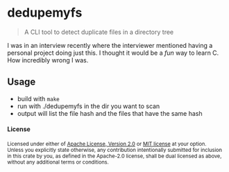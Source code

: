# dedupemyfs
> A CLI tool to detect duplicate files in a directory tree

I was in an interview recently where the interviewer mentioned having a personal project doing just this.
I thought it would be a *fun* way to learn C. How incredibly wrong I was.


## Usage
- build with `make`
- run with ./dedupemyfs in the dir you want to scan
- output will list the file hash and the files that have the same hash

#### License

<sup>
Licensed under either of <a href="LICENSE-APACHE">Apache License, Version
2.0</a> or <a href="LICENSE-MIT">MIT license</a> at your option.
</sup>

<br>

<sub>
Unless you explicitly state otherwise, any contribution intentionally submitted
for inclusion in this crate by you, as defined in the Apache-2.0 license, shall
be dual licensed as above, without any additional terms or conditions.
</sub>
